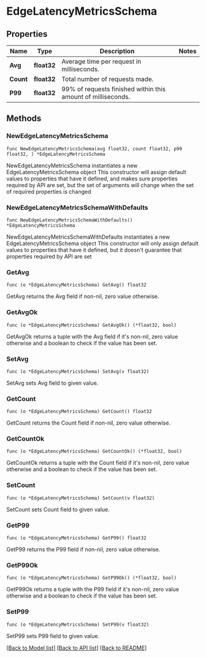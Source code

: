 # EdgeLatencyMetricsSchema

## Properties

Name | Type | Description | Notes
------------ | ------------- | ------------- | -------------
**Avg** | **float32** | Average time per request in milliseconds. | 
**Count** | **float32** | Total number of requests made. | 
**P99** | **float32** | 99% of requests finished within this amount of milliseconds. | 

## Methods

### NewEdgeLatencyMetricsSchema

`func NewEdgeLatencyMetricsSchema(avg float32, count float32, p99 float32, ) *EdgeLatencyMetricsSchema`

NewEdgeLatencyMetricsSchema instantiates a new EdgeLatencyMetricsSchema object
This constructor will assign default values to properties that have it defined,
and makes sure properties required by API are set, but the set of arguments
will change when the set of required properties is changed

### NewEdgeLatencyMetricsSchemaWithDefaults

`func NewEdgeLatencyMetricsSchemaWithDefaults() *EdgeLatencyMetricsSchema`

NewEdgeLatencyMetricsSchemaWithDefaults instantiates a new EdgeLatencyMetricsSchema object
This constructor will only assign default values to properties that have it defined,
but it doesn't guarantee that properties required by API are set

### GetAvg

`func (o *EdgeLatencyMetricsSchema) GetAvg() float32`

GetAvg returns the Avg field if non-nil, zero value otherwise.

### GetAvgOk

`func (o *EdgeLatencyMetricsSchema) GetAvgOk() (*float32, bool)`

GetAvgOk returns a tuple with the Avg field if it's non-nil, zero value otherwise
and a boolean to check if the value has been set.

### SetAvg

`func (o *EdgeLatencyMetricsSchema) SetAvg(v float32)`

SetAvg sets Avg field to given value.


### GetCount

`func (o *EdgeLatencyMetricsSchema) GetCount() float32`

GetCount returns the Count field if non-nil, zero value otherwise.

### GetCountOk

`func (o *EdgeLatencyMetricsSchema) GetCountOk() (*float32, bool)`

GetCountOk returns a tuple with the Count field if it's non-nil, zero value otherwise
and a boolean to check if the value has been set.

### SetCount

`func (o *EdgeLatencyMetricsSchema) SetCount(v float32)`

SetCount sets Count field to given value.


### GetP99

`func (o *EdgeLatencyMetricsSchema) GetP99() float32`

GetP99 returns the P99 field if non-nil, zero value otherwise.

### GetP99Ok

`func (o *EdgeLatencyMetricsSchema) GetP99Ok() (*float32, bool)`

GetP99Ok returns a tuple with the P99 field if it's non-nil, zero value otherwise
and a boolean to check if the value has been set.

### SetP99

`func (o *EdgeLatencyMetricsSchema) SetP99(v float32)`

SetP99 sets P99 field to given value.



[[Back to Model list]](../README.md#documentation-for-models) [[Back to API list]](../README.md#documentation-for-api-endpoints) [[Back to README]](../README.md)


